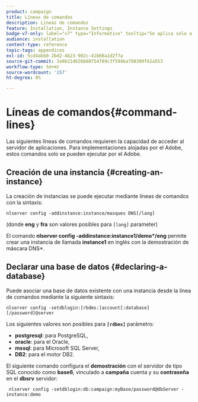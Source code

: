 ```yaml
---
product: campaign
title: Líneas de comandos
description: Líneas de comandos
feature: Installation, Instance Settings
badge-v7-only: label="v7" type="Informative" tooltip="Se aplica solo a Campaign Classic v7"
audience: installation
content-type: reference
topic-tags: appendices
exl-id: 5cd4abb0-2bd2-4b23-902c-41b08a1d2f7a
source-git-commit: 3a9b21d626b60754789c3f594ba798309f62a553
workflow-type: tm+mt
source-wordcount: '157'
ht-degree: 8%

---
```


# Líneas de comandos{#command-lines}



Las siguientes líneas de comandos requieren la capacidad de acceder al servidor de aplicaciones. Para implementaciones alojadas por el Adobe, estos comandos solo se pueden ejecutar por el Adobe.

## Creación de una instancia {#creating-an-instance}

La creación de instancias se puede ejecutar mediante líneas de comandos con la sintaxis:

```
nlserver config -addinstance:instance/masques DNS[/lang]
```

(donde **eng** y **fra** son valores posibles para `[lang]` parameter)

El comando **nlserver config -addinstance:instance1/demo&#42;/eng** permite crear una instancia de llamada **instance1** en inglés con la demostración de máscara DNS&#42;.

## Declarar una base de datos {#declaring-a-database}

Puede asociar una base de datos existente con una instancia desde la línea de comandos mediante la siguiente sintaxis:

```
nlserver config -setdblogin:[rbdms:]account[:database][/password]@server
```

Los siguientes valores son posibles para **`[rdbms]`** parámetro:

* **postgresql**: para PostgreSQL,
* **oracle**: para el Oracle,
* **mssql**: para Microsoft SQL Server,
* **DB2**: para el motor DB2.

El siguiente comando configura el **demostración** con el servidor de tipo SQL conocido como **base6**, vinculado a **campaña** cuenta y su **contraseña** en el **dbsrv** servidor:

```
 nlserver config -setdblogin:db:campaign:myBase/password@dbServer -instance:demo
```
